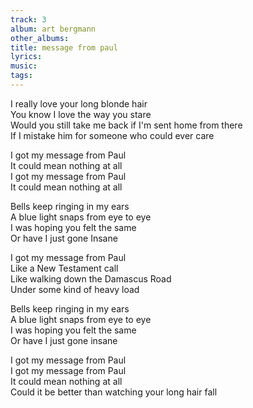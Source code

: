 ```yaml
---
track: 3
album: art bergmann
other_albums: 
title: message from paul
lyrics: 
music: 
tags: 
---
```

I really love your long blonde hair  
You know I love the way you stare  
Would you still take me back if I'm sent home from there  
If I mistake him for someone who could ever care  
  
I got my message from Paul  
It could mean nothing at all  
I got my message from Paul  
It could mean nothing at all  
  
Bells keep ringing in my ears  
A blue light snaps from eye to eye  
I was hoping you felt the same  
Or have I just gone Insane  
  
I got my message from Paul  
Like a New Testament call  
Like walking down the Damascus Road  
Under some kind of heavy load  
  
Bells keep ringing in my ears  
A blue light snaps from eye to eye  
I was hoping you felt the same  
Or have I just gone insane  
  
I got my message from Paul  
I got my message from Paul  
It could mean nothing at all  
Could it be better than watching your long hair fall  
